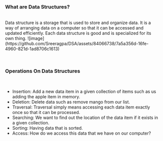 <h3>What are Data Structures?</h3><br>
Data structure is a storage that is used to store and organize data. It is a way of arranging data on a computer so that it can be
accessed and updated efficiently. Each data structure is good and is specialized for its own thing.
![image](https://github.com/Sreeragpa/DSA/assets/84066738/7a5a356d-16fe-4960-821d-1ad8706c1613)

<b></b><br>
<h3>Operations On Data Structures</h3><br>
<ul>
  <li>Insertion: Add a new data item in a given collection of items such as us adding the apple item in memory.</li>
  <li>Deletion: Delete data such as remove mango from our list.</li>
  <li>Traversal: Traversal simply means accessing each data item exactly once so that it can be processed.</li>
  <li>Searching: We want to find out the location of the data item if it exists in a given collection.</li>
  <li>Sorting: Having data that is sorted.</li>
  <li>Access: How do we access this data that we have on our computer?</li>
</ul>






